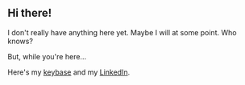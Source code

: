## Hi there!

I don't really have anything here yet. Maybe I will at some point. Who knows?




But, while you're here...


Here's my [keybase](https://keybase.io/jedieaston) and my [LinkedIn](https://www.linkedin.com/in/easton-pillay-53ba4118a).
